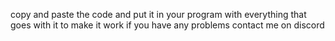 copy and paste the code and put it in your program with everything that goes with it to make it work
if you have any problems contact me on discord
